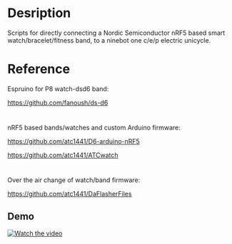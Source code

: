 # Desription

Scripts for directly connecting a Nordic Semiconductor nRF5 based smart watch/bracelet/fitness band, to a ninebot one c/e/p electric unicycle.

# Reference

Espruino for P8 watch-dsd6 band:

https://github.com/fanoush/ds-d6
#
nRF5 based bands/watches and custom Arduino firmware:

https://github.com/atc1441/D6-arduino-nRF5

https://github.com/atc1441/ATCwatch
#
Over the air change of watch/band firmware:

https://github.com/atc1441/DaFlasherFiles

## Demo
[![Watch the video](https://img.youtube.com/vi/4hs8I65Fz5g/maxresdefault.jpg)](https://youtu.be/4hs8I65Fz5g)


